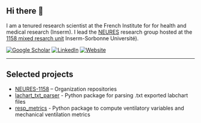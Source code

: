 ## Hi there 👋
I am a tenured research scientist at the French Institute for for health and medical research (Inserm). I lead the [NEURES](https://github.com/Neures-1158) research group hosted at the  [1158 mixed resarch unit](https://sante.sorbonne-universite.fr/structures-de-recherche/neurophysiologie-respiratoire-experimentale-et-clinique) Inserm-Sorbonne Université).

[![Google Scholar](https://img.shields.io/badge/Google%20Scholar-Profile-blue?logo=google-scholar)](https://scholar.google.fr/citations?user=DNt--nsAAAAJ&hl=fr)
[![LinkedIn](https://img.shields.io/badge/LinkedIn-Profile-0A66C2?logo=linkedin)](https://www.linkedin.com/in/damienbachasson/)
[![Website](https://img.shields.io/badge/Website-personal-1a73e8)](https://damienbachasson.netlify.app/)

---

## Selected projects
- [NEURES-1158](https://github.com/Neures-1158) – Organization repositories
- [lachart_txt_parser](https://github.com/dambach/lachart_txt_parser) - Python package for parsing .txt exported labchart files 
- [resp_metrics](https://github.com/dambach/resp_metrics) - Python package to compute ventilatory variables and mechanical ventilation metrics


<!--
**dambach/dambach** is a ✨ _special_ ✨ repository because its `README.md` (this file) appears on your GitHub profile.

Here are some ideas to get you started:

- 🔭 I’m currently working on ...
- 🌱 I’m currently learning ...
- 👯 I’m looking to collaborate on ...
- 🤔 I’m looking for help with ...
- 💬 Ask me about ...
- 📫 How to reach me: ...
- 😄 Pronouns: ...
- ⚡ Fun fact: ...
-->

